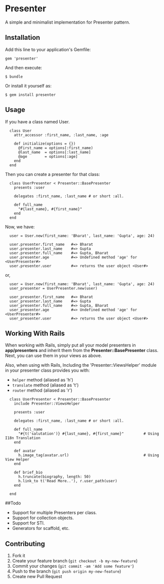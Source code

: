 # Presenter

A simple and minimalist implementation for Presenter pattern.

## Installation

Add this line to your application's Gemfile:

    gem 'presenter'

And then execute:

    $ bundle

Or install it yourself as:

    $ gem install presenter

## Usage

If you have a class named User.

```
  class User
    attr_accessor :first_name, :last_name, :age

    def initialize(options = {})
      @first_name = options[:first_name)
      @last_name  = options[:last_name]
      @age        = options[:age]
    end
  end
```

Then you can create a presenter for that class:

```
  class UserPresenter < Presenter::BasePresenter
    presents :user

    delegates :first_name, :last_name # or short :all.

    def full_name
      "#{last_name}, #{first_name}"
    end
  end
```

Now, we have:

```
  user = User.new(first_name: 'Bharat', last_name: 'Gupta', age: 24)

  user.presenter.first_name   #=> Bharat
  user.presenter.last_name    #=> Gupta
  user.presenter.full_name    #=> Gupta, Bharat
  user.presenter.age          #=> Undefined method 'age' for <UserPresenter#>
  user.presenter.user         #=> returns the user object <User#>
```

or,

```
  user = User.new(first_name: 'Bharat', last_name: 'Gupta', age: 24)
  user_presenter = UserPresenter.new(user)

  user_presenter.first_name   #=> Bharat
  user_presenter.last_name    #=> Gupta
  user_presenter.full_name    #=> Gupta, Bharat
  user_presenter.age          #=> Undefined method 'age' for <UserPresenter#>
  user_presenter.user         #=> returns the user object <User#>
```

## Working With Rails

When working with Rails, simply put all your model presenters in **app/presenters** and inherit them from the **Presenter::BasePresenter** class. Next, you can use them in your views as above.

Also, when using with Rails, Including the 'Presenter::ViewsHelper' module in your presenter class provides you with:

* `helper` method (aliased as 'h')
* `translate` method (aliased as 't')
* `router` method (aliased as 'r')

```
  class UserPresenter < Presenter::BasePresenter
    include Presenter::ViewsHelper

    presents :user

    delegates :first_name, :last_name # or short :all.

    def full_name
      "#{t('salutation')} #{last_name}, #{first_name}"         # Using I18n Translation
    end

    def avatar
      h.image_tag(avatar.url)                                  # Using View Helper
    end

    def brief_bio
      h.truncate(biography, length: 50)
      h.link_to t('Read More..'), r.user_path(user)
    end

  end
```

##Todo
* Support for multiple Presenters per class.
* Support for collection objects.
* Support for STI.
* Generators for scaffold, etc.

## Contributing

1. Fork it
2. Create your feature branch (`git checkout -b my-new-feature`)
3. Commit your changes (`git commit -am 'Add some feature'`)
4. Push to the branch (`git push origin my-new-feature`)
5. Create new Pull Request
